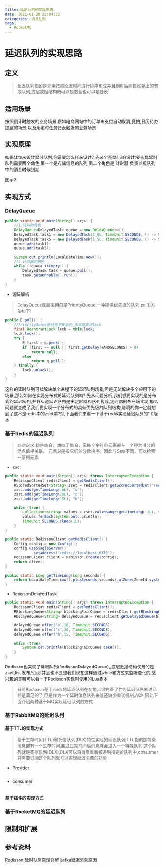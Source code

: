 ```yaml
---
title: 延迟队列的实现思路
date: 2021-01-20 22:04:32
categories: 消息队列
tags:
  - RocketMQ
---
```


# 延迟队列的实现思路

## 定义
> 延迟队列指的是元素按照延迟时间进行排序形成并且到时后能自动弹出的有序队列,底层数据结构既可以是数组也可以是链表

## 适用场景
按照倒计时触发的业务场景,例如电商网站中的订单未支付自动取消,竞拍,日历待办提醒的场景,以及用定时任务扫表触发的业务场景


## 实现原理
如果让你来设计延时队列,你需要怎么样来设计?
先来个基础1.0的设计:要实现延时队列需要两个角色,第一个是存储信息的队列,第二个角色是'计时器'负责监视队列中的消息时候到期

图示2


## 实现方式

### DelayQueue

```java
public static void main(String[] args) {
    //1.队列的角色
    DelayQueue<DelayedTask> queue = new DelayQueue<>();
    DelayedTask task1 = new DelayedTask(1_0L, TimeUnit.SECONDS, () -> System.out.println(Thread.currentThread().getName() + "_1:" + LocalDateTime.now()));
    DelayedTask task5 = new DelayedTask(1_5L, TimeUnit.SECONDS, () -> System.out.println(Thread.currentThread().getName() + "_2:" + LocalDateTime.now()));
    queue.add(task1);
    queue.add(task5);

    System.out.println(LocalDateTime.now());
    //2.计时器的角色
    while (!queue.isEmpty()){
        DelayedTask task = queue.poll();
        task.getRunnable().run();
    }
}
```
- 源码解析
> DelayQueue底层采用的是PriorityQueue,一种提供优先级的队列,poll()方法如下:

```java
public E poll() {
    //PriorityQueue是线程不安全的,因此需要用lock
    final ReentrantLock lock = this.lock;
    lock.lock();
    try {
        E first = q.peek();
        if (first == null || first.getDelay(NANOSECONDS) > 0)
            return null;
        else
            return q.poll();
    } finally {
        lock.unlock();
    }
}
```
这样的延时队列可以解决单个进程下的延迟队列场景,但是无法解决多个应用下的场景,那么如何在实现分布式的延迟队列喃?
先从问题分析,我们想要实现的是分布式的延迟队列,并且知道延迟队列是由定时器和队列构成,定时器由客户端实现,那么问题就变成了我们要实现一个分布式的具有优先级的队列结构,聪明的你一定就想到了这不是redis中的zset嘛?对,下面我们来看一下基于redis实现延迟队列的1.0版本

### 基于Redis的延迟队列

>zset定义:排序集合，类似于集合，但每个字符串元素都与一个称为得分的浮点值相关联。 元素总是按它们的分数排序，因此与Sets不同，可以检索一系列元素

- zset
```java
public static void main(String[] args) throws InterruptedException {
    RedissonClient redisClient = getRedisClient();
    RScoredSortedSet<String> zset = redisClient.getScoredSortedSet("redisDelayQueue");
    zset.add(getTimeLong(10L), "a");
    zset.add(getTimeLong(20L), "c");
    zset.add(getTimeLong(15L), "b");

    while (true) {
        Collection<String> values = zset.valueRange(getTimeLong(-1L), true, getTimeLong(0L), false);
        values.forEach(System.out::println);
        TimeUnit.SECONDS.sleep(1L);
    }
}

public static RedissonClient getRedisClient() {
    Config config = new Config();
    config.useSingleServer()
            .setAddress("redis://localhost:6379");
    RedissonClient client = Redisson.create(config);
    return client;
}

public static Long getTimeLong(Long seconds) {
    return LocalDateTime.now().plusSeconds(seconds).atZone(ZoneId.systemDefault()).toInstant().toEpochMilli();
}

```


- RedissonDelayedTask
```java
public static void main(String[] args) throws InterruptedException {
    RedissonClient redisClient = getRedisClient();
    RBlockingQueue<String> blockingFairQueue = redisClient.getBlockingQueue("RedissonDelayed");
    RDelayedQueue<String> delayedQueue = redisClient.getDelayedQueue(blockingFairQueue);

    delayedQueue.offer("a",10, TimeUnit.SECONDS);
    delayedQueue.offer("c",20, TimeUnit.SECONDS);
    delayedQueue.offer("b",15, TimeUnit.SECONDS);

    while (true){
        System.out.println(blockingFairQueue.take());
    }
}
```

Redisson也实现了延迟队列(RedissonDelayedQueue),,底层数据结构使用的是zset,list,发布/订阅,并且也不是想我们现在这样通过while和方式来监听变化的,感兴趣的童鞋可以看一下Redisson实现时使用的Lua脚本



> 目前Redisson基于reids的延迟队列在功能上很完善了作为延迟队列来说已经是满足的了,但是作为一个延时消息队列来说还缺少重试机制,ACK,因此下面介绍两种基于MQ实现延迟队列的方式

### 基于RabbitMQ的延迟队列

#### 基于TTL的实现方式

> 基于生存时间(TTL)和死信队列(DLX)特性实现的延迟队列;TTL指的是每条消息都有一个生存时间,超过过期时间后消息就会进入一个特殊队列,这个队列就是死信队列(DLX),DLX可以将消息重新投递到指定的队列中,consumer只需要订阅这个队列就可以实现延迟消费的功能

- Provider

```java


```

- consumer

```java


```



#### 基于插件的实现方式

### 基于RocketMQ的延迟队列



## 限制和扩展

## 参考资料

[Redisson 延时队列原理详解](https://zhuanlan.zhihu.com/p/343811173)
[kafka延迟消息原因](https://blog.csdn.net/u010059975/article/details/104537570)
